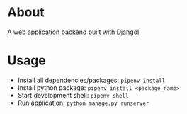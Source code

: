 # About
A web application backend built with [Django](https://www.djangoproject.com/)!

# Usage
* Install all dependencies/packages: `pipenv install`
* Install python package: `pipenv install <package_name>`
* Start development shell: `pipenv shell`
* Run application: `python manage.py runserver`

